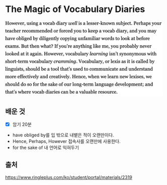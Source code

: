 # The Magic of Vocabulary Diaries

<img width="500" alt="Typo" src="./asset/materials/10.24.png">

## 배운 것

- [x] 암기 20분
- have obliged by를 입 밖으로 내뱉은 적이 오랜만이다.
- Hence, Perhaps, However 접속사를 오랜만에 사용한다.
- for the sake of 내 언어로 익혀두기

## 출처

https://www.ringleplus.com/ko/student/portal/materials/2319
